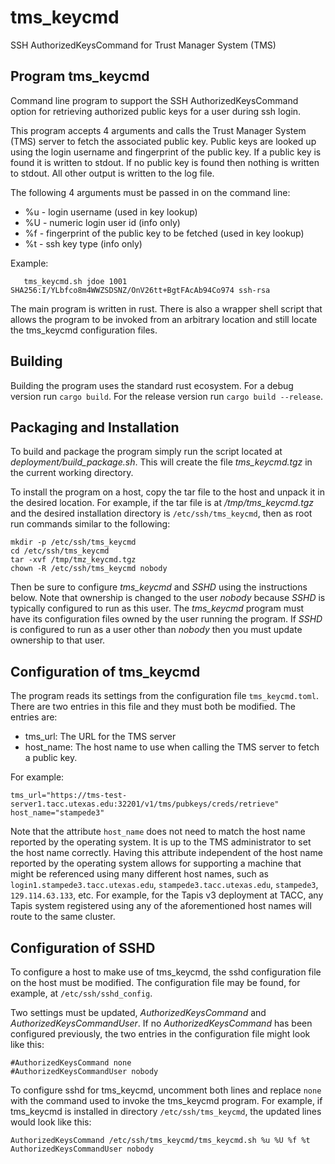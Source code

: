 # tms_keycmd

SSH AuthorizedKeysCommand for Trust Manager System (TMS)

## Program tms_keycmd

Command line program to support the SSH AuthorizedKeysCommand option for
retrieving authorized public keys for a user during ssh login.
 
This program accepts 4 arguments and calls the Trust Manager System (TMS)
server to fetch the associated public key. Public keys are looked up using
the login username and fingerprint of the public key.
If a public key is found it is written to stdout.
If no public key is found then nothing is written to stdout.
All other output is written to the log file.

The following 4 arguments must be passed in on the command line:

 - %u - login username (used in key lookup)
 - %U - numeric login user id (info only)
 - %f - fingerprint of the public key to be fetched (used in key lookup)
 - %t - ssh key type (info only)

Example:

```
   tms_keycmd.sh jdoe 1001 SHA256:I/YLbfco8m4WWZSDSNZ/OnV26tt+BgtFAcAb94Co974 ssh-rsa
```

The main program is written in rust. There is also a wrapper shell script that allows
the program to be invoked from an arbitrary location and still locate the tms_keycmd
configuration files.

## Building

Building the program uses the standard rust ecosystem. For a debug version run
``cargo build``. For the release version run ``cargo build --release``.

## Packaging and Installation

To build and package the program simply run the script located at *deployment/build_package.sh*.
This will create the file *tms_keycmd.tgz* in the current working directory.

To install the program on a host, copy the tar file to the host and unpack it in the desired location.
For example, if the tar file is at */tmp/tms_keycmd.tgz* and the desired installation directory is
``/etc/ssh/tms_keycmd``, then as root run commands similar to the following:

```
mkdir -p /etc/ssh/tms_keycmd
cd /etc/ssh/tms_keycmd
tar -xvf /tmp/tmz_keycmd.tgz
chown -R /etc/ssh/tms_keycmd nobody
```

Then be sure to configure *tms_keycmd* and *SSHD* using the instructions below.
Note that ownership is changed to the user *nobody* because *SSHD* is typically configured to run as this user.
The *tms_keycmd* program must have its configuration files owned by the user running the program.
If *SSHD* is configured to run as a user other than *nobody* then you must update ownership to that user.

## Configuration of tms_keycmd

The program reads its settings from the configuration file ``tms_keycmd.toml``.
There are two entries in this file and they must both be modified. The entries
are:

- tms_url: The URL for the TMS server
- host_name: The host name to use when calling the TMS server to fetch a public key.

For example:

```
tms_url="https://tms-test-server1.tacc.utexas.edu:32201/v1/tms/pubkeys/creds/retrieve"
host_name="stampede3"
```

Note that the attribute ``host_name`` does not need to match the host name reported
by the operating system. It is up to the TMS administrator to set the host name
correctly. Having this attribute independent of the host name reported by the
operating system allows for supporting a machine that might be referenced using
many different host names, such as ``login1.stampede3.tacc.utexas.edu``,
``stampede3.tacc.utexas.edu``, ``stampede3``, ``129.114.63.133``, etc.
For example, for the Tapis v3 deployment at TACC, any Tapis system registered using
any of the aforementioned host names will route to the same cluster.

## Configuration of SSHD

To configure a host to make use of tms_keycmd, the sshd configuration file on
the host must be modified. The configuration file may be found, for example,
at ``/etc/ssh/sshd_config``.

Two settings must be updated, *AuthorizedKeysCommand* and *AuthorizedKeysCommandUser*.
If no *AuthorizedKeysCommand* has been configured previously, the two entries in the
configuration file might look like this:

```
#AuthorizedKeysCommand none
#AuthorizedKeysCommandUser nobody
```

To configure sshd for tms_keycmd, uncomment both lines and replace ``none`` with the
command used to invoke the tms_keycmd program. For example, if tms_keycmd is installed
in directory ``/etc/ssh/tms_keycmd``, the updated lines would look like this:

```
AuthorizedKeysCommand /etc/ssh/tms_keycmd/tms_keycmd.sh %u %U %f %t
AuthorizedKeysCommandUser nobody
```
